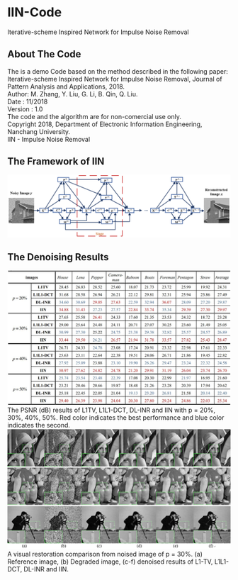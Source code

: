 # IIN-Code
Iterative-scheme Inspired Network for Impulse Noise Removal  
## About The Code
The is a demo Code based on the method described in the following paper:   
Iterative-scheme Inspired Network for Impulse Noise Removal, Journal of Pattern Analysis and Applications, 2018.  
Author: M. Zhang, Y. Liu, G. Li, B. Qin, Q. Liu.   
Date : 11/2018  
Version : 1.0   
The code and the algorithm are for non-comercial use only.   
Copyright 2018, Department of Electronic Information Engineering, Nanchang University.   
IIN - Impulse Noise Removal  

## The Framework of IIN
![](./figs/fig1.png)   
 
## The Denoising Results
![](./figs/tab1.jpg)   
The PSNR (dB) results of L1TV, L1L1-DCT, DL-INR and IIN with p = 20%, 30%, 40%, 50%. Red color indicates the best performance and blue color indicates the second.  
![](./figs/fig6.png) 
A visual restoration comparison from noised image of p = 30%.  (a) Reference image, (b) Degraded image, (c-f) denoised results of L1-TV, L1L1-DCT, DL-INR and IIN.
